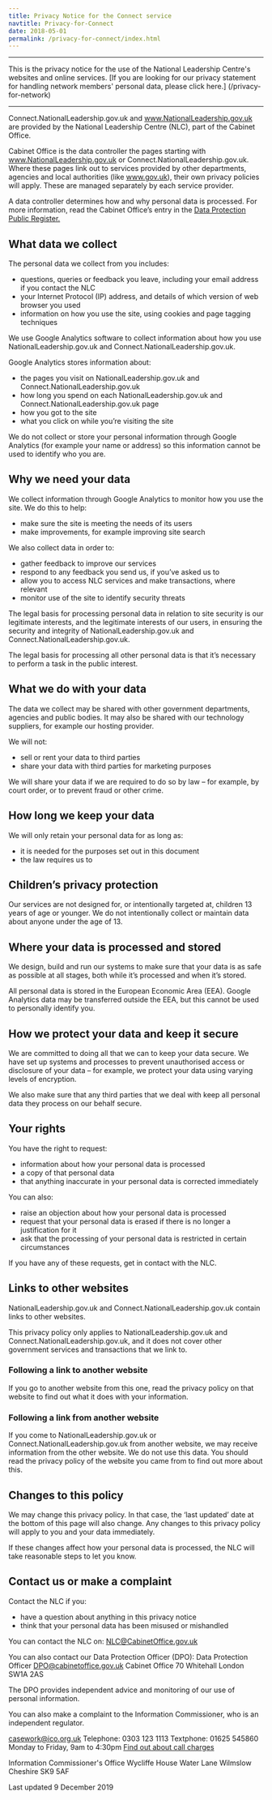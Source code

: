 ```yaml
---
title: Privacy Notice for the Connect service
navtitle: Privacy-for-Connect
date: 2018-05-01
permalink: /privacy-for-connect/index.html
---
```


*******

This is the privacy notice for the use of the National Leadership Centre's websites and online services. [If you are looking for our privacy statement for handling network members' personal data, please click here.] (/privacy-for-network)

*******



Connect.NationalLeadership.gov.uk and www.NationalLeadership.gov.uk are provided by the National Leadership Centre (NLC), part of the Cabinet Office.

Cabinet Office is the data controller the pages starting with www.NationalLeadership.gov.uk or Connect.NationalLeadership.gov.uk. Where these pages link out to services provided by other departments, agencies and local authorities (like www.gov.uk), their own privacy policies will apply. These are managed separately by each service provider.

A data controller determines how and why personal data is processed. For more information, read the Cabinet Office’s entry in the [Data Protection Public Register.](https://ico.org.uk/ESDWebPages/Entry/Z7414053)

## What data we collect

The personal data we collect from you includes:

* questions, queries or feedback you leave, including your email address if you contact the NLC
* your Internet Protocol (IP) address, and details of which version of web browser you used
* information on how you use the site, using cookies and page tagging techniques

We use Google Analytics software to collect information about how you use NationalLeadership.gov.uk and Connect.NationalLeadership.gov.uk.

Google Analytics stores information about:

* the pages you visit on NationalLeadership.gov.uk and Connect.NationalLeadership.gov.uk
* how long you spend on each NationalLeadership.gov.uk and Connect.NationalLeadership.gov.uk page
* how you got to the site
* what you click on while you’re visiting the site

We do not collect or store your personal information through Google Analytics (for example your name or address) so this information cannot be used to identify who you are.

## Why we need your data

We collect information through Google Analytics to monitor how you use the site. We do this to help:

* make sure the site is meeting the needs of its users
* make improvements, for example improving site search

We also collect data in order to:

* gather feedback to improve our services
* respond to any feedback you send us, if you’ve asked us to
* allow you to access NLC services and make transactions, where relevant
* monitor use of the site to identify security threats

The legal basis for processing personal data in relation to site security is our legitimate interests, and the legitimate interests of our users, in ensuring the security and integrity of NationalLeadership.gov.uk and Connect.NationalLeadership.gov.uk.

The legal basis for processing all other personal data is that it’s necessary to perform a task in the public interest.

## What we do with your data

The data we collect may be shared with other government departments, agencies and public bodies. It may also be shared with our technology suppliers, for example our hosting provider.

We will not:
* sell or rent your data to third parties
* share your data with third parties for marketing purposes

We will share your data if we are required to do so by law – for example, by court order, or to prevent fraud or other crime.

## How long we keep your data

We will only retain your personal data for as long as:

* it is needed for the purposes set out in this document
* the law requires us to

## Children’s privacy protection

Our services are not designed for, or intentionally targeted at, children 13 years of age or younger. We do not intentionally collect or maintain data about anyone under the age of 13.

## Where your data is processed and stored

We design, build and run our systems to make sure that your data is as safe as possible at all stages, both while it’s processed and when it’s stored.

All personal data is stored in the European Economic Area (EEA). Google Analytics data may be transferred outside the EEA, but this cannot be used to personally identify you.

## How we protect your data and keep it secure

We are committed to doing all that we can to keep your data secure. We have set up systems and processes to prevent unauthorised access or disclosure of your data – for example, we protect your data using varying levels of encryption.

We also make sure that any third parties that we deal with keep all personal data they process on our behalf secure.

## Your rights

You have the right to request:

* information about how your personal data is processed
* a copy of that personal data
* that anything inaccurate in your personal data is corrected immediately

You can also:

* raise an objection about how your personal data is processed
* request that your personal data is erased if there is no longer a justification for it
* ask that the processing of your personal data is restricted in certain circumstances

If you have any of these requests, get in contact with the NLC.

## Links to other websites

NationalLeadership.gov.uk and Connect.NationalLeadership.gov.uk contain links to other websites.

This privacy policy only applies to NationalLeadership.gov.uk and Connect.NationalLeadership.gov.uk, and it does not cover other government services and transactions that we link to. 

### Following a link to another website

If you go to another website from this one, read the privacy policy on that website to find out what it does with your information.

### Following a link from another website

If you come to NationalLeadership.gov.uk or Connect.NationalLeadership.gov.uk from another website, we may receive information from the other website. We do not use this data. You should read the privacy policy of the website you came from to find out more about this.

## Changes to this policy

We may change this privacy policy. In that case, the ‘last updated’ date at the bottom of this page will also change. Any changes to this privacy policy will apply to you and your data immediately.

If these changes affect how your personal data is processed, the NLC will take reasonable steps to let you know.

## Contact us or make a complaint

Contact the NLC if you:

* have a question about anything in this privacy notice
* think that your personal data has been misused or mishandled

You can contact the NLC on:
[NLC@CabinetOffice.gov.uk](mailto:NLC@CabinetOffice.gov.uk)

You can also contact our Data Protection Officer (DPO):
Data Protection Officer
[DPO@cabinetoffice.gov.uk](mailto:DPO@cabinetoffice.gov.uk)
Cabinet Office
70 Whitehall
London 
SW1A 2AS

The DPO provides independent advice and monitoring of our use of personal information.

You can also make a complaint to the Information Commissioner, who is an independent regulator.

[casework@ico.org.uk](mailto:casework@ico.org.uk)
Telephone: 0303 123 1113
Textphone: 01625 545860
Monday to Friday, 9am to 4:30pm
[Find out about call charges](https://www.gov.uk/call-charges)

Information Commissioner's Office 
Wycliffe House 
Water Lane 
Wilmslow 
Cheshire SK9 5AF 

Last updated 9 December 2019

